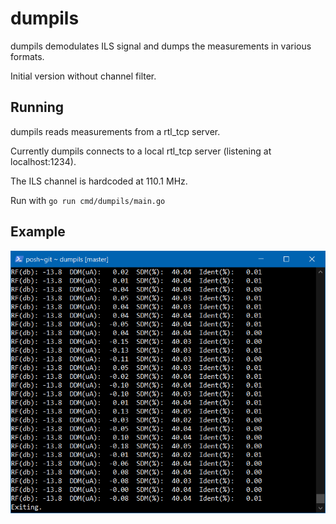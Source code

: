 # dumpils

dumpils demodulates ILS signal and dumps the measurements
in various formats.

Initial version without channel filter.

## Running

dumpils reads measurements from a rtl_tcp server.

Currently dumpils connects to a local rtl_tcp server
(listening at localhost:1234).

The ILS channel is hardcoded at 110.1 MHz.

Run with ```go run cmd/dumpils/main.go```

## Example
![dumpils screenshot](example.png?raw=true)
